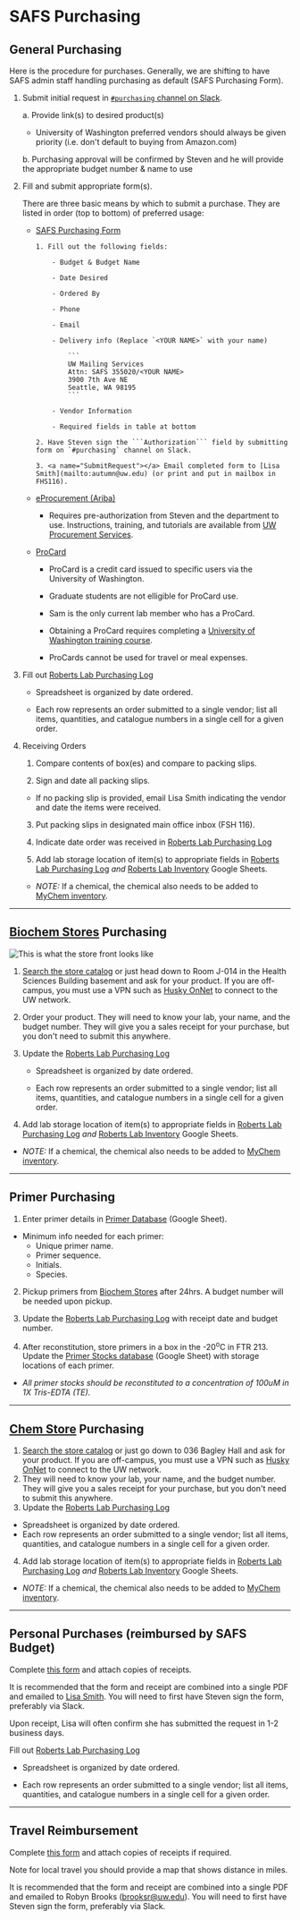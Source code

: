 # SAFS Purchasing

## General Purchasing
Here is the procedure for purchases. Generally, we are shifting to have SAFS admin staff handling purchasing as default (SAFS Purchasing Form).

1. Submit initial request in [`#purchasing` channel on Slack](https://genefish.slack.com/messages/CDPNUMPFC/).

    a. Provide link(s) to desired product(s)

      - University of Washington preferred vendors should always be given priority (i.e. don't default to buying from Amazon.com)
  
    b. Purchasing approval will be confirmed by Steven and he will provide the appropriate budget number & name to use

2. Fill and submit appropriate form(s).

    There are three basic means by which to submit a purchase. They are listed in order (top to bottom) of preferred usage:

    - [SAFS Purchasing Form](https://fish.uw.edu/wp-content/uploads/sites/4/2014/08/Purchasing_Form.pdf)

          1. Fill out the following fields:

              - Budget & Budget Name

              - Date Desired

              - Ordered By

              - Phone

              - Email

              - Delivery info (Replace `<YOUR NAME>` with your name)

                  ```
                  UW Mailing Services
                  Attn: SAFS 355020/<YOUR NAME>
                  3900 7th Ave NE
                  Seattle, WA 98195
                  ```

              - Vendor Information

              - Required fields in table at bottom

          2. Have Steven sign the ```Authorization``` field by submitting form on `#purchasing` channel on Slack.

          3. <a name="SubmitRequest"></a> Email completed form to [Lisa Smith](mailto:autumn@uw.edu) (or print and put in mailbox in FHS116).

    - [eProcurement (Ariba)](https://ar.admin.washington.edu/AribaBuyer/uw/login.asp)

        - Requires pre-authorization from Steven and the department to use. Instructions, training, and tutorials are available from [UW Procurement Services](http://finance.uw.edu/ps/).

    - [ProCard](https://finance.uw.edu/ps/how-to-buy/procurement-card)

        - ProCard is a credit card issued to specific users via the University of Washington.

        - Graduate students are not elligible for ProCard use.

        - Sam is the only current lab member who has a ProCard.

        - Obtaining a ProCard requires completing a [University of Washington training course](http://f2.washington.edu/fm/ps/upcoming-events).

        - ProCards cannot be used for travel or meal expenses.

3. Fill out [Roberts Lab Purchasing Log](https://docs.google.com/spreadsheets/d/1DHXiiEzWhh0XHnEMvKz4TX10e69ErOWHv5Jo-ouk6x8/edit?usp=sharing)

    - Spreadsheet is organized by date ordered.

    - Each row represents an order submitted to a single vendor; list all items, quantities, and catalogue numbers in a single cell for a given order.

4. Receiving Orders

    1. Compare contents of box(es) and compare to packing slips.

    2. Sign and date all packing slips.

      - If no packing slip is provided, email Lisa Smith indicating the vendor and date the items were received.

    3. Put packing slips in designated main office inbox (FSH 116).

    4. Indicate date order was received in [Roberts Lab Purchasing Log](https://docs.google.com/spreadsheets/d/1DHXiiEzWhh0XHnEMvKz4TX10e69ErOWHv5Jo-ouk6x8/edit?usp=sharing)

    5. Add lab storage location of item(s) to appropriate fields in [Roberts Lab Purchasing Log](https://docs.google.com/spreadsheets/d/1DHXiiEzWhh0XHnEMvKz4TX10e69ErOWHv5Jo-ouk6x8/edit?usp=sharing) <em>and</em> [Roberts Lab Inventory](https://github.com/RobertsLab/onboarding/wiki/Lab-Inventory) Google Sheets.

      - <em>NOTE:</em> If a chemical, the chemical also needs to be added to [MyChem inventory](https://mychem.ehs.washington.edu/).

---
## [Biochem Stores](https://depts.washington.edu/biowww/pages/biochem-stores.shtml) Purchasing
![This is what the store front looks like](https://raw.githubusercontent.com/shellytrigg/shellytrigg.github.io/master/images/UWBiochemStore.jpg)

1. [Search the store catalog](http://128.95.12.98:88/stores/dataSearch.asp) or just head down to Room J-014 in the Health Sciences Building basement and ask for your product. If you are off-campus, you must use a VPN such as [Husky OnNet](https://itconnect.uw.edu/connect/uw-networks/about-husky-onnet/use-husky-onnet/) to connect to the UW network.

2. Order your product. They will need to know your lab, your name, and the budget number. They will give you a sales receipt for your purchase, but you don't need to submit this anywhere.

3. Update the [Roberts Lab Purchasing Log](https://docs.google.com/spreadsheets/d/1DHXiiEzWhh0XHnEMvKz4TX10e69ErOWHv5Jo-ouk6x8/edit?usp=sharing)

   - Spreadsheet is organized by date ordered.

   - Each row represents an order submitted to a single vendor; list all items, quantities, and catalogue numbers in a single cell for a given order.

4. Add lab storage location of item(s) to appropriate fields in [Roberts Lab Purchasing Log](https://docs.google.com/spreadsheets/d/1DHXiiEzWhh0XHnEMvKz4TX10e69ErOWHv5Jo-ouk6x8/edit?usp=sharing) <em>and</em> [Roberts Lab Inventory](https://github.com/RobertsLab/onboarding/wiki/Lab-Inventory) Google Sheets.

  - <em>NOTE:</em> If a chemical, the chemical also needs to be added to [MyChem inventory](https://mychem.ehs.washington.edu/).

---

## Primer Purchasing

1. Enter primer details in [Primer Database](http://b.link/primer-database) (Google Sheet).

  - Minimum info needed for each primer:
    - Unique primer name.
    - Primer sequence.
    - Initials.
    - Species.

2. Pickup primers from [Biochem Stores](https://depts.washington.edu/biowww/pages/biochem-stores.shtml) after 24hrs. A budget number will be needed upon pickup.

3. Update the [Roberts Lab Purchasing Log](https://docs.google.com/spreadsheets/d/1DHXiiEzWhh0XHnEMvKz4TX10e69ErOWHv5Jo-ouk6x8/edit?usp=sharing) with receipt date and budget number.

4. After reconstitution, store primers in a box in the -20<sup>o</sup>C in FTR 213. Update the [Primer Stocks database](http://b.link/primer-stocks) (Google Sheet) with storage locations of each primer.

  - _All primer stocks should be reconstituted to a concentration of 100uM in 1X Tris-EDTA (TE)._

---

## [Chem Store](http://depts.washington.edu/chem/facilserv/stockroom/index.html) Purchasing
1. [Search the store catalog](https://idp.u.washington.edu/idp/profile/SAML2/Redirect/SSO?execution=e1s1) or just go down to 036 Bagley Hall and ask for your product. If you are off-campus, you must use a VPN such as [Husky OnNet](https://itconnect.uw.edu/connect/uw-networks/about-husky-onnet/use-husky-onnet/) to connect to the UW network.
2. They will need to know your lab, your name, and the budget number. They will give you a sales receipt for your purchase, but you don't need to submit this anywhere.
3. Update the [Roberts Lab Purchasing Log](https://docs.google.com/spreadsheets/d/1DHXiiEzWhh0XHnEMvKz4TX10e69ErOWHv5Jo-ouk6x8/edit?usp=sharing)
  - Spreadsheet is organized by date ordered.
  - Each row represents an order submitted to a single vendor; list all items, quantities, and catalogue numbers in a single cell for a given order.
4. Add lab storage location of item(s) to appropriate fields in [Roberts Lab Purchasing Log](https://docs.google.com/spreadsheets/d/1DHXiiEzWhh0XHnEMvKz4TX10e69ErOWHv5Jo-ouk6x8/edit?usp=sharing) <em>and</em> [Roberts Lab Inventory](https://github.com/RobertsLab/onboarding/wiki/Lab-Inventory) Google Sheets.
  - <em>NOTE:</em> If a chemical, the chemical also needs to be added to [MyChem inventory](https://mychem.ehs.washington.edu/).

---

## Personal Purchases (reimbursed by SAFS Budget)

Complete [this form](http://gannet.fish.washington.edu/seashell/snaps/new_ereimbursement_form_.pdf) and attach copies of receipts.

It is recommended that the form and receipt are combined into a single PDF and emailed to [Lisa Smith](mailto:autumn@uw.edu). You will need to first have Steven sign the form, preferably via Slack.   

Upon receipt, Lisa will often confirm she has submitted the request in 1-2 business days.

Fill out [Roberts Lab Purchasing Log](https://docs.google.com/spreadsheets/d/1DHXiiEzWhh0XHnEMvKz4TX10e69ErOWHv5Jo-ouk6x8/edit?usp=sharing)

- Spreadsheet is organized by date ordered.

- Each row represents an order submitted to a single vendor; list all items, quantities, and catalogue numbers in a single cell for a given order.

---

## Travel Reimbursement

Complete [this form](http://gannet.fish.washington.edu/seashell/snaps/Newest-Travel-Worksheet_-10-21-13.pdf) and attach copies of receipts if required.

Note for local travel you should provide a map that shows distance in miles.

It is recommended that the form and receipt are combined into a single PDF and emailed to Robyn Brooks (brooksr@uw.edu). You will need to first have Steven sign the form, preferably via Slack.   

